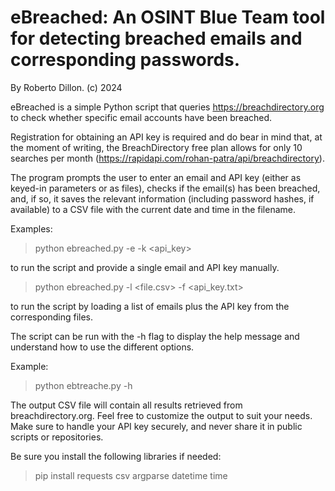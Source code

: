 # eBreached: An OSINT Blue Team tool for detecting breached emails and corresponding passwords. 
By Roberto Dillon. (c) 2024

eBreached is a simple Python script that queries https://breachdirectory.org to check whether specific email accounts have been breached.

Registration for obtaining an API key is required and do bear in mind that, at the moment of writing, the BreachDirectory
free plan allows for only 10 searches per month (https://rapidapi.com/rohan-patra/api/breachdirectory).

The program prompts the user to enter an email and API key (either as keyed-in parameters or as files),
checks if the email(s) has been breached, and, if so, it saves the relevant information (including password hashes, if available) to a CSV file with the current date and time in the filename.

Examples:
> python ebreached.py -e <email> -k <api_key>

to run the script and provide a single email and API key manually.

> python ebreached.py -l <file.csv> -f <api_key.txt>

to run the  script by loading a list of emails plus the API key from the corresponding files.

The script can be run with the -h flag to display the help message and understand how to use the different options.

Example:
> python ebtreache.py -h

The output CSV file will contain all results retrieved from breachdirectory.org. Feel free to customize the output to suit your needs.
Make sure to handle your API key securely, and never share it in public scripts or repositories.

Be sure you install the following libraries if needed:
> pip install requests csv argparse datetime time
